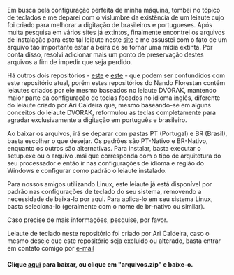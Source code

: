 Em busca pela configuração perfeita de minha máquina, tombei no tópico de teclados e me deparei com o vislumbre da existência de um leiaute cujo foi criado para melhorar a digitação de brasileiros e portugueses. Após muita pesquisa em vários sites já extintos, finalmente encontrei os arquivos de instalação para este tal leiaute neste [site](http://www.xahlee.info/kbd/pt-nativo_keyboard_layout.html) e me assustei com o fato de um arquivo tão importante estar a beira de se tornar uma mídia extinta. Por conta disso, resolvi adicionar mais um ponto de preservação destes arquivos a fim de impedir que seja perdido.

Há outros dois repositórios - [este](https://github.com/nandoflorestan/nandvorak) e [este](https://github.com/nandoflorestan/teclado-br) - que podem ser confundidos com este repositório atual, porém estes repositórios do Nando Florestan contém leiautes criados por ele mesmo baseados no leiaute DVORAK, mantendo maior parte da configuração de teclas focados no idioma inglês, diferente do leiaute criado por Ari Caldeira que, mesmo baseando-se em alguns conceitos do leiaute DVORAK, reformulou as teclas completamente para agradar exclusivamente a digitação em português e brasileiro.

Ao baixar os arquivos, irá se deparar com pastas PT (Portugal) e BR (Brasil), basta escolher o que desejar. Os padrões são PT-Nativo e BR-Nativo, enquanto os outros são alternativas. Para instalar, basta executar o setup.exe ou o arquivo .msi que corresponda com o tipo de arquitetura do seu processador e então ir nas configurações de idioma e região do Windows e configurar como padrão o leiaute instalado.

Para nossos amigos utilizando Linux, este leiaute já está disponível por padrão nas configurações de teclado do seu sistema, removendo a necessidade de baixa-lo por aqui. Para aplica-lo em seu sistema Linux, basta seleciona-lo (geralmente com o nome de br-nativo ou similar).

Caso precise de mais informações, pesquise, por favor.

Leiaute de teclado neste repositório foi criado por Ari Caldeira, caso o mesmo deseje que este repositório seja excluido ou alterado, basta entrar em contato comigo por [e-mail](mailto:lu.prudper@gmail.com)

#### Clique [aqui](https://github.com/rottakore/brasil-nativo/raw/refs/heads/main/arquivos.zip) para baixar, ou clique em "arquivos.zip" e baixe-o.
